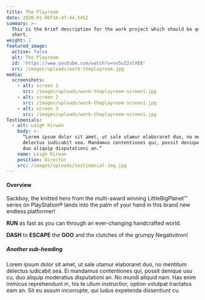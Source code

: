 ```yaml
---
title: The Playroom
date: 2020-01-06T16:47:44.545Z
summary: >-
  This is the brief description for the work project which should be quite
  short.
weight: 1
featured_image:
  active: false
  alt: The Playroom
  id: 'https://www.youtube.com/watch?v=vv5uI2vlXE8'
  src: /images/uploads/work-theplayroom.jpg
media:
  screenshots:
    - alt: screen 1
      src: /images/uploads/work-theplayroom-screen1.jpg
    - alt: screen 2
      src: /images/uploads/work-theplayroom-screen1.jpg
    - alt: screen 3
      src: /images/uploads/work-theplayroom-screen1.jpg
Testimonials:
  - alt: Leigh Kirwan
    body: >-
      “Lorem ipsum dolor sit amet, ut sale utamur elaboraret duo, no mentitum
      delectus iudicabit sea. Mandamus contentiones qui, possit denique usu cu,
      duo aliquip disputationi an.”
    name: Leigh Kirwan
    position: Director
    src: /images/uploads/testimonial-img.jpg
---
```

#### Overview

Sackboy, the knitted hero from the multi-award winning LittleBigPlanet™ series on PlayStation® lands into the palm of your hand in this brand new endless platformer!

**RUN** as fast as you can through an ever-changing handcrafted world.

**DASH** to **ESCAPE** the **GOO** and the clutches of the grumpy Negativitron!

##### Another sub-heading

Lorem ipsum dolor sit amet, ut sale utamur elaboraret duo, no mentitum delectus iudicabit sea. Ei mandamus contentiones qui, possit denique usu cu, duo aliquip moderatius disputationi an. No mundi aliquid nam. Has enim inimicus reprehendunt in, his te ullum instructior, option volutpat tractatos eam an. Sit eu assum incorrupte, qui ludus expetenda dissentiunt cu.
